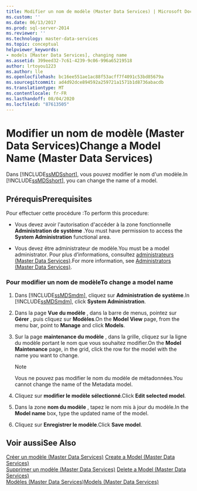 ```yaml
---
title: Modifier un nom de modèle (Master Data Services) | Microsoft Docs
ms.custom: ''
ms.date: 06/13/2017
ms.prod: sql-server-2014
ms.reviewer: ''
ms.technology: master-data-services
ms.topic: conceptual
helpviewer_keywords:
- models [Master Data Services], changing name
ms.assetid: 399eed32-7c61-4239-9c06-996a65219518
author: lrtoyou1223
ms.author: lle
ms.openlocfilehash: bc16ee551ae1ac88f53acff7f4091c53bd85679a
ms.sourcegitcommit: ad4d92dce894592a259721a1571b1d8736abacdb
ms.translationtype: MT
ms.contentlocale: fr-FR
ms.lasthandoff: 08/04/2020
ms.locfileid: "87613505"
---
```

# <a name="change-a-model-name-master-data-services"></a><span data-ttu-id="9bf12-102">Modifier un nom de modèle (Master Data Services)</span><span class="sxs-lookup"><span data-stu-id="9bf12-102">Change a Model Name (Master Data Services)</span></span>
  <span data-ttu-id="9bf12-103">Dans [!INCLUDE[ssMDSshort](../includes/ssmdsshort-md.md)], vous pouvez modifier le nom d'un modèle.</span><span class="sxs-lookup"><span data-stu-id="9bf12-103">In [!INCLUDE[ssMDSshort](../includes/ssmdsshort-md.md)], you can change the name of a model.</span></span>  
  
## <a name="prerequisites"></a><span data-ttu-id="9bf12-104">Prérequis</span><span class="sxs-lookup"><span data-stu-id="9bf12-104">Prerequisites</span></span>  
 <span data-ttu-id="9bf12-105">Pour effectuer cette procédure :</span><span class="sxs-lookup"><span data-stu-id="9bf12-105">To perform this procedure:</span></span>  
  
-   <span data-ttu-id="9bf12-106">Vous devez avoir l'autorisation d'accéder à la zone fonctionnelle **Administration de système** .</span><span class="sxs-lookup"><span data-stu-id="9bf12-106">You must have permission to access the **System Administration** functional area.</span></span>  
  
-   <span data-ttu-id="9bf12-107">Vous devez être administrateur de modèle.</span><span class="sxs-lookup"><span data-stu-id="9bf12-107">You must be a model administrator.</span></span> <span data-ttu-id="9bf12-108">Pour plus d’informations, consultez [administrateurs &#40;Master Data Services&#41;](administrators-master-data-services.md).</span><span class="sxs-lookup"><span data-stu-id="9bf12-108">For more information, see [Administrators &#40;Master Data Services&#41;](administrators-master-data-services.md).</span></span>  
  
### <a name="to-change-a-model-name"></a><span data-ttu-id="9bf12-109">Pour modifier un nom de modèle</span><span class="sxs-lookup"><span data-stu-id="9bf12-109">To change a model name</span></span>  
  
1.  <span data-ttu-id="9bf12-110">Dans [!INCLUDE[ssMDSmdm](../includes/ssmdsmdm-md.md)], cliquez sur **Administration de système**.</span><span class="sxs-lookup"><span data-stu-id="9bf12-110">In [!INCLUDE[ssMDSmdm](../includes/ssmdsmdm-md.md)], click **System Administration**.</span></span>  
  
2.  <span data-ttu-id="9bf12-111">Dans la page **Vue du modèle** , dans la barre de menus, pointez sur **Gérer** , puis cliquez sur **Modèles**.</span><span class="sxs-lookup"><span data-stu-id="9bf12-111">On the **Model View** page, from the menu bar, point to **Manage** and click **Models**.</span></span>  
  
3.  <span data-ttu-id="9bf12-112">Sur la page **maintenance du modèle** , dans la grille, cliquez sur la ligne du modèle portant le nom que vous souhaitez modifier.</span><span class="sxs-lookup"><span data-stu-id="9bf12-112">On the **Model Maintenance** page, in the grid, click the row for the model with the name you want to change.</span></span>  
  
    > [!NOTE]  
    >  <span data-ttu-id="9bf12-113">Vous ne pouvez pas modifier le nom du modèle de métadonnées.</span><span class="sxs-lookup"><span data-stu-id="9bf12-113">You cannot change the name of the Metadata model.</span></span>  
  
4.  <span data-ttu-id="9bf12-114">Cliquez sur **modifier le modèle sélectionné**.</span><span class="sxs-lookup"><span data-stu-id="9bf12-114">Click **Edit selected model**.</span></span>  
  
5.  <span data-ttu-id="9bf12-115">Dans la zone **nom du modèle** , tapez le nom mis à jour du modèle.</span><span class="sxs-lookup"><span data-stu-id="9bf12-115">In the **Model name** box, type the updated name of the model.</span></span>  
  
6.  <span data-ttu-id="9bf12-116">Cliquez sur **Enregistrer le modèle**.</span><span class="sxs-lookup"><span data-stu-id="9bf12-116">Click **Save model**.</span></span>  
  
## <a name="see-also"></a><span data-ttu-id="9bf12-117">Voir aussi</span><span class="sxs-lookup"><span data-stu-id="9bf12-117">See Also</span></span>  
 <span data-ttu-id="9bf12-118">[Créer un modèle &#40;Master Data Services&#41;](../../2014/master-data-services/create-a-model-master-data-services.md) </span><span class="sxs-lookup"><span data-stu-id="9bf12-118">[Create a Model &#40;Master Data Services&#41;](../../2014/master-data-services/create-a-model-master-data-services.md) </span></span>  
 <span data-ttu-id="9bf12-119">[Supprimer un modèle &#40;Master Data Services&#41;](../../2014/master-data-services/delete-a-model-master-data-services.md) </span><span class="sxs-lookup"><span data-stu-id="9bf12-119">[Delete a Model &#40;Master Data Services&#41;](../../2014/master-data-services/delete-a-model-master-data-services.md) </span></span>  
 [<span data-ttu-id="9bf12-120">Modèles &#40;Master Data Services&#41;</span><span class="sxs-lookup"><span data-stu-id="9bf12-120">Models &#40;Master Data Services&#41;</span></span>](../../2014/master-data-services/models-master-data-services.md)  
  
  
